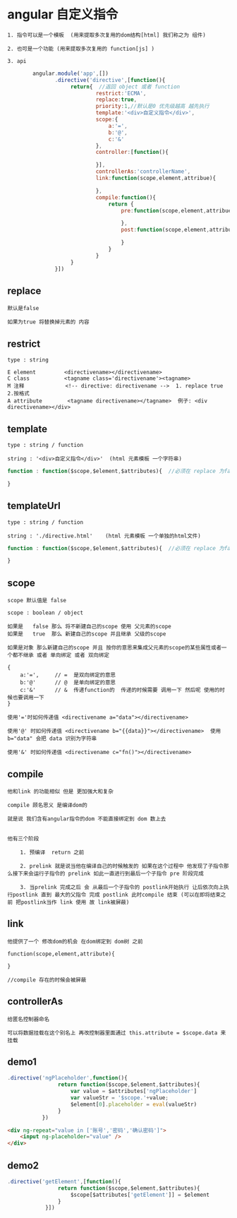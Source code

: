 # angular 自定义指令

    1. 指令可以是一个模板  (用来提取多次复用的dom结构[html] 我们称之为 组件)

    2. 也可是一个功能 (用来提取多次复用的 function[js] )

    3. api
```javascript
        angular.module('app',[])
               .directive('directive',[function(){
                    return{  //返回 object 或者 function
                            restrict:'ECMA',
                            replace:true,
                            priority:1,//默认是0 优先级越高 越先执行
                            template:'<div>自定义指令</div>',
                            scope:{
                                a:'=',
                                b:'@',
                                c:'&'
                            },
                            controller:[function(){

                            }],
                            controllerAs:'controllerName',
                            link:function(scope,element,attribue){

                            },
                            compile:function(){
                                return {
                                    pre:function(scope,element,attribue){

                                    },
                                    post:function(scope,element,attribue){

                                    }
                                }
                            }
                    }
               }])
```
## replace

    默认是false

    如果为true 将替换掉元素的 内容

## restrict

    type : string

    E element         <directivename></directivename>   
    C class           <tagname class='directivename'><tagname>
    M 注释             <!-- directive: directivename -->  1. replace true 2.按格式
    A attribute        <tagname directivename></tagname>  例子: <div directivename></div>

## template

    type : string / function

    string : '<div>自定义指令</div>'  (html 元素模板 一个字符串)
```js
function : function($scope,$element,$attributes){  //必须在 replace 为false 的时候使用

}
```
## templateUrl

    type : string / function

    string : './directive.html'    (html 元素模板 一个单独的html文件)
```js
function : function($scope,$element,$attributes){  //必须在 replace 为false 的时候使用

}
```
## scope

    scope 默认值是 false

    scope : boolean / object

    如果是   false 那么 将不新建自己的scope 使用 父元素的scope
    如果是   true  那么 新建自己的scope 并且继承 父级的scope

    如果是对象 那么新建自己的scope 并且 按你的意思来集成父元素的scope的某些属性或者一个都不继承 或者 单向绑定 或者 双向绑定
    
    {
        a:'=',     // =  是双向绑定的意思
        b:'@'      // @  是单向绑定的意思
        c:'&'      // &  传递function的  传递的时候需要 调用一下 然后呢 使用的时候也要调用一下
    }

    使用'='时如何传递值 <directivename a="data"></directivename> 

    使用'@' 时如何传递值 <directivename b="{{data}}"></directivename>  使用b="data" 会把 data 识别为字符串

    使用'&' 时如何传递值 <directivename c="fn()"></directivename> 

## compile

    他和link 的功能相似 但是 更加强大和复杂

    compile 顾名思义 是编译dom的

    就是说 我们含有angular指令的dom 不能直接绑定到 dom 数上去


    他有三个阶段

        1. 预编译  return 之前

        2. prelink 就是说当他在编译自己的时候触发的 如果在这个过程中 他发现了子指令那么接下来会运行子指令的 prelink 如此一直进行到最后一个子指令 pre 阶段完成

        3. 当prelink 完成之后 会 从最后一个子指令的 postlink开始执行 让后依次向上执行postlink 直到 最大的父指令 完成 postlink 此时compile 结束 (可以在即将结束之前 把postlink当作 link 使用 故 link被屏蔽)
        

## link

    他提供了一个 修改dom的机会 在dom绑定到 dom树 之前

    function(scope,element,attribute){

    }

    //compile 存在的时候会被屏蔽

## controllerAs

    给匿名控制器命名

    可以将数据挂载在这个别名上 再改控制器里面通过 this.attribute = $scope.data 来挂载



## demo1
```js
.directive('ngPlaceholder',function(){
                return function($scope,$element,$attributes){
                    var value = $attributes['ngPlaceholder']
                    var valueStr = '$scope.'+value;
                    $element[0].placeholder = eval(valueStr)
                }
           })
```
```html
<div ng-repeat="value in ['账号','密码','确认密码']">
    <input ng-placeholder="value" />
</div>
```

## demo2
```js
.directive('getElement',[function(){
                return function($scope,$element,$attributes){
                    $scope[$attributes['getElement']] = $element
                }
            }])
```